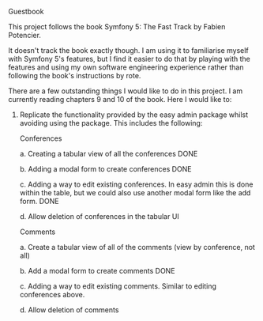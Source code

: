 Guestbook

This project follows the book Symfony 5: The Fast Track by Fabien Potencier.

It doesn't track the book exactly though. I am using it to familiarise myself
with Symfony 5's features, but I find it easier to do that by playing with the
features and using my own software engineering experience rather than following 
the book's instructions by rote.

There are a few outstanding things I would like to do in this project. I am currently
reading chapters 9 and 10 of the book. Here I would like to:

1. Replicate the functionality provided by the easy admin package whilst avoiding
   using the package. This includes the following:
   
   Conferences
   
   a. Creating a tabular view of all the conferences DONE
   
   b. Adding a modal form to create conferences DONE
   
   c. Adding a way to edit existing conferences. In easy admin this is done within
      the table, but we could also use another modal form like the add form. DONE
      
   d. Allow deletion of conferences in the tabular UI
   
   Comments
   
   a. Create a tabular view of all of the comments (view by conference, not all)
   
   b. Add a modal form to create comments DONE
   
   c. Adding a way to edit existing comments. Similar to editing conferences above.
   
   d. Allow deletion of comments
